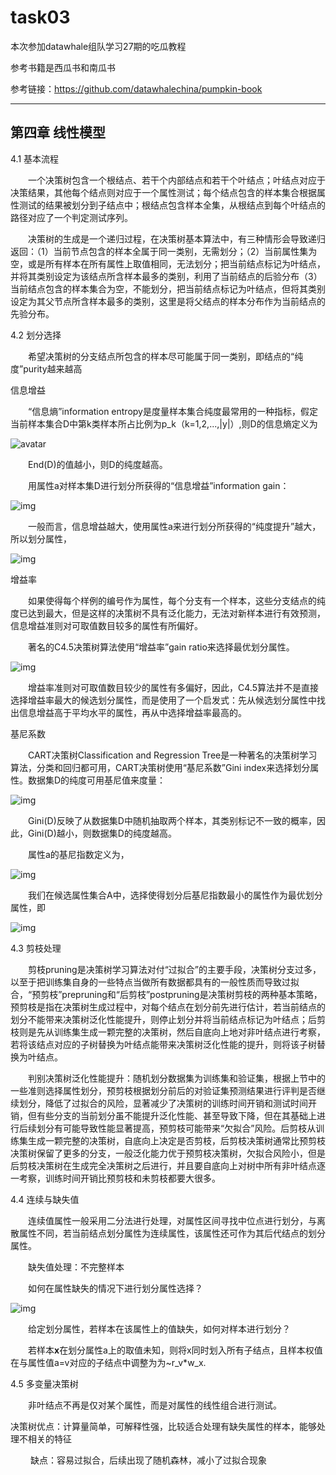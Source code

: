 # task03

本次参加datawhale组队学习27期的吃瓜教程

参考书籍是西瓜书和南瓜书

参考链接：https://github.com/datawhalechina/pumpkin-book

---

## 第四章 线性模型

4.1 基本流程

　　一个决策树包含一个根结点、若干个内部结点和若干个叶结点；叶结点对应于决策结果，其他每个结点则对应于一个属性测试；每个结点包含的样本集合根据属性测试的结果被划分到子结点中；根结点包含样本全集，从根结点到每个叶结点的路径对应了一个判定测试序列。

　　决策树的生成是一个递归过程，在决策树基本算法中，有三种情形会导致递归返回：（1）当前节点包含的样本全属于同一类别，无需划分；（2）当前属性集为空，或是所有样本在所有属性上取值相同，无法划分；把当前结点标记为叶结点，并将其类别设定为该结点所含样本最多的类别，利用了当前结点的后验分布（3）当前结点包含的样本集合为空，不能划分，把当前结点标记为叶结点，但将其类别设定为其父节点所含样本最多的类别，这里是将父结点的样本分布作为当前结点的先验分布。

 

4.2 划分选择

　　希望决策树的分支结点所包含的样本尽可能属于同一类别，即结点的“纯度”purity越来越高

信息增益

　　“信息熵”information entropy是度量样本集合纯度最常用的一种指标，假定当前样本集合D中第k类样本所占比例为p_k（k=1,2,...,|y|）,则D的信息熵定义为

![avatar](C:\Users\wwwzh\Documents\GitHub\DataWhale_team_learn\pic\1.png)

　　End(D)的值越小，则D的纯度越高。

　　用属性a对样本集D进行划分所获得的“信息增益”information gain：

![img](C:\Users\wwwzh\Documents\GitHub\DataWhale_team_learn\pic\2.png)

　　一般而言，信息增益越大，使用属性a来进行划分所获得的“纯度提升”越大，所以划分属性，

![img](C:\Users\wwwzh\Documents\GitHub\DataWhale_team_learn\pic\3.png)

增益率

　　如果使得每个样例的编号作为属性，每个分支有一个样本，这些分支结点的纯度已达到最大，但是这样的决策树不具有泛化能力，无法对新样本进行有效预测，信息增益准则对可取值数目较多的属性有所偏好。

　　著名的C4.5决策树算法使用“增益率”gain ratio来选择最优划分属性。

![img](C:\Users\wwwzh\Documents\GitHub\DataWhale_team_learn\pic\4.png)

　　增益率准则对可取值数目较少的属性有多偏好，因此，C4.5算法并不是直接选择增益率最大的候选划分属性，而是使用了一个启发式：先从候选划分属性中找出信息增益高于平均水平的属性，再从中选择增益率最高的。

基尼系数

　　CART决策树Classification and Regression Tree是一种著名的决策树学习算法，分类和回归都可用，CART决策树使用“基尼系数”Gini index来选择划分属性。数据集D的纯度可用基尼值来度量：

![img](C:\Users\wwwzh\Documents\GitHub\DataWhale_team_learn\pic\5.png)

　　Gini(D)反映了从数据集D中随机抽取两个样本，其类别标记不一致的概率，因此，Gini(D)越小，则数据集D的纯度越高。

　　属性a的基尼指数定义为，

![img](C:\Users\wwwzh\Documents\GitHub\DataWhale_team_learn\pic\6.png)

　　我们在候选属性集合A中，选择使得划分后基尼指数最小的属性作为最优划分属性，即

![img](C:\Users\wwwzh\Documents\GitHub\DataWhale_team_learn\pic\7.png)

 

4.3 剪枝处理

　　剪枝pruning是决策树学习算法对付“过拟合”的主要手段，决策树分支过多，以至于把训练集自身的一些特点当做所有数据都具有的一般性质而导致过拟合，“预剪枝”prepruning和“后剪枝”postpruning是决策树剪枝的两种基本策略，预剪枝是指在决策树生成过程中，对每个结点在划分前先进行估计，若当前结点的划分不能带来决策树泛化性能提升，则停止划分并将当前结点标记为叶结点；后剪枝则是先从训练集生成一颗完整的决策树，然后自底向上地对非叶结点进行考察，若将该结点对应的子树替换为叶结点能带来决策树泛化性能的提升，则将该子树替换为叶结点。

　　判别决策树泛化性能提升：随机划分数据集为训练集和验证集，根据上节中的一些准则选择属性划分，预剪枝根据划分前后的对验证集预测结果进行评判是否继续划分，降低了过拟合的风险，显著减少了决策树的训练时间开销和测试时间开销，但有些分支的当前划分虽不能提升泛化性能、甚至导致下降，但在其基础上进行后续划分有可能导致性能显著提高，预剪枝可能带来“欠拟合”风险。后剪枝从训练集生成一颗完整的决策树，自底向上决定是否剪枝，后剪枝决策树通常比预剪枝决策树保留了更多的分支，一般泛化能力优于预剪枝决策树，欠拟合风险小，但是后剪枝决策树在生成完全决策树之后进行，并且要自底向上对树中所有非叶结点逐一考察，训练时间开销比预剪枝和未剪枝都要大很多。

 

4.4 连续与缺失值

　　连续值属性一般采用二分法进行处理，对属性区间寻找中位点进行划分，与离散属性不同，若当前结点划分属性为连续属性，该属性还可作为其后代结点的划分属性。　　

　　缺失值处理：不完整样本

　　如何在属性缺失的情况下进行划分属性选择？

![img](C:\Users\wwwzh\Documents\GitHub\DataWhale_team_learn\pic\8.png)

　　给定划分属性，若样本在该属性上的值缺失，如何对样本进行划分？

　　若样本**x**在划分属性a上的取值未知，则将x同时划入所有子结点，且样本权值在与属性值a=v对应的子结点中调整为为~r_v*w_x.

 

4.5 多变量决策树

　　非叶结点不再是仅对某个属性，而是对属性的线性组合进行测试。

 

 

决策树优点：计算量简单，可解释性强，比较适合处理有缺失属性的样本，能够处理不相关的特征

　　  缺点：容易过拟合，后续出现了随机森林，减小了过拟合现象